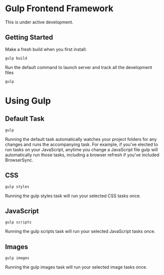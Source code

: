 
Gulp Frontend Framework
==========

This is under active development.


Getting Started
------------
Make a fresh build when you first install:

    gulp build

Run the default command to launch server and track all the development files

    gulp





Using Gulp
==========

Default Task
------------

    gulp

Running the default task automatically watches your project folders for any changes and runs the accompanying task. For example, if you've elected to run tasks on your JavaScript, anytime you change a JavaScript file gulp will automatically run those tasks, including a browser refresh if you've included BrowserSync.

CSS
---
    gulp styles

Running the gulp styles task will run your selected CSS tasks once.

JavaScript
----------

    gulp scripts

Running the gulp scripts task will run your selected JavaScript tasks once.

Images
------

    gulp images

Running the gulp images task will run your selected image tasks once.

